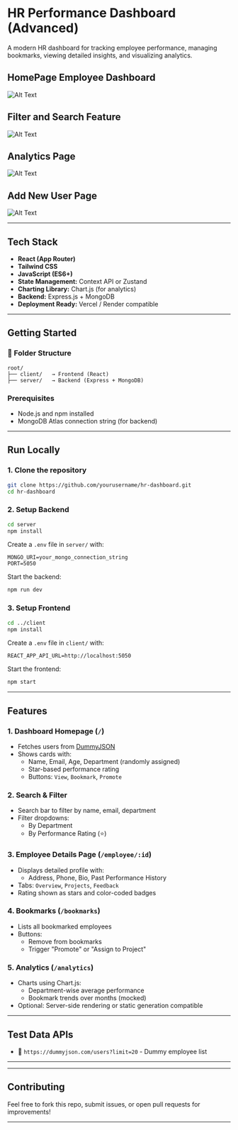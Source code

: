 
#  HR Performance Dashboard (Advanced)

A modern HR dashboard for tracking employee performance, managing bookmarks, viewing detailed insights, and visualizing analytics.

## HomePage Employee Dashboard
![Alt Text](https://res.cloudinary.com/dslnaz9zx/image/upload/v1750796527/Screenshot_2025-06-25_at_1.45.24_AM_w6uwru.png)

## Filter and Search Feature
![Alt Text](https://res.cloudinary.com/dslnaz9zx/image/upload/v1750796528/Screenshot_2025-06-25_at_1.46.07_AM_p6fgwy.png)

## Analytics Page
![Alt Text](https://res.cloudinary.com/dslnaz9zx/image/upload/v1750796527/Screenshot_2025-06-25_at_1.45.31_AM_jqnkw7.png)

## Add New User Page
![Alt Text](https://res.cloudinary.com/dslnaz9zx/image/upload/v1750796528/Screenshot_2025-06-25_at_1.46.16_AM_lxnnb2.png)


---

##  Tech Stack

-  **React (App Router)**
-  **Tailwind CSS**
-  **JavaScript (ES6+)**
-  **State Management:** Context API or Zustand
-  **Charting Library:** Chart.js (for analytics)
-  **Backend:** Express.js + MongoDB
-  **Deployment Ready:** Vercel / Render compatible

---

##  Getting Started

### 📁 Folder Structure

```
root/
├── client/   → Frontend (React)
├── server/   → Backend (Express + MongoDB)
```

###  Prerequisites

- Node.js and npm installed
- MongoDB Atlas connection string (for backend)

---

## Run Locally

### 1. Clone the repository

```bash
git clone https://github.com/yourusername/hr-dashboard.git
cd hr-dashboard
```

### 2. Setup Backend

```bash
cd server
npm install
```

Create a `.env` file in `server/` with:

```
MONGO_URI=your_mongo_connection_string
PORT=5050
```

Start the backend:

```bash
npm run dev
```

### 3. Setup Frontend

```bash
cd ../client
npm install
```

Create a `.env` file in `client/` with:

```
REACT_APP_API_URL=http://localhost:5050
```

Start the frontend:

```bash
npm start
```

---

##  Features

### 1.  Dashboard Homepage (`/`)

- Fetches users from [DummyJSON](https://dummyjson.com/users?limit=20)
- Shows cards with:
  - Name, Email, Age, Department (randomly assigned)
  - Star-based performance rating
  - Buttons: `View`, `Bookmark`, `Promote`

### 2.  Search & Filter

- Search bar to filter by name, email, department
- Filter dropdowns:
  - By Department
  - By Performance Rating (⭐)

### 3.  Employee Details Page (`/employee/:id`)

- Displays detailed profile with:
  - Address, Phone, Bio, Past Performance History
- Tabs: `Overview`, `Projects`, `Feedback`
- Rating shown as stars and color-coded badges

### 4.  Bookmarks (`/bookmarks`)

- Lists all bookmarked employees
- Buttons:
  - Remove from bookmarks
  - Trigger "Promote" or "Assign to Project"

### 5.  Analytics (`/analytics`)

- Charts using Chart.js:
  - Department-wise average performance
  - Bookmark trends over months (mocked)
- Optional: Server-side rendering or static generation compatible

---

##  Test Data APIs

- 🔗 `https://dummyjson.com/users?limit=20` - Dummy employee list

---


---

##  Contributing

Feel free to fork this repo, submit issues, or open pull requests for improvements!

---


